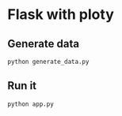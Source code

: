 # Flask with ploty

## Generate data

``` shell
python generate_data.py
```

## Run it

``` shell
python app.py
```
